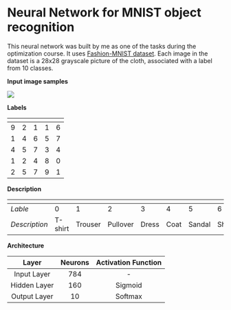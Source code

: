 # Neural Network for MNIST object recognition

This neural network was built by me as one of the tasks during the optimization course. 
It uses [Fashion-MNIST dataset](http://yann.lecun.com/exdb/mnist/). Each image in the dataset is a 28x28 grayscale picture of the cloth, associated with a label from 10 classes. 
<p align="left"><b>Input image samples</b></p>

<p align="left"><img src="https://i.ibb.co/5rpsYCB/Screen-Shot-2019-04-21-at-01-07-40.png"></p>


<p align="left"><b>Labels</b></p>


|<span>|      |      |      |      |
|------|------|------|------|------|
|9     |2     |1     |1     |6     |
|1     |4     |6     |5     |7     |
|4     |5     |7     |3     |4     |
|1     |2     |4     |8     |0     |
|2     |5     |7     |9     |1     |

<p align="left"><b>Description</b></p>

|     <span>    |             |         |          |       |      |        |       |         |     |            |
|---------------|-------------|---------|----------|-------|------|--------|-------|---------|-----|------------|
|    *Lable*    |      0      |    1    |     2    |   3   |   4  |    5   |   6   |    7    |  8  |      9     |
| *Description* | T-shirt     | Trouser | Pullover | Dress | Coat | Sandal | Shirt | Sneaker | Bag | Ankle boot |

<p align="left"><b>Architecture</b></p>

|     Layer    | Neurons | Activation Function |
|:------------:|:-------:|:-------------------:|
|  Input Layer |   784   |          -          |
| Hidden Layer |   160   |       Sigmoid       |
| Output Layer |    10   |       Softmax       |
